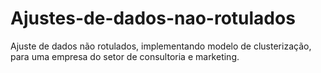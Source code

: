 # Ajustes-de-dados-nao-rotulados
Ajuste de dados não rotulados, implementando modelo de clusterização, para uma empresa do setor de consultoria e marketing.
